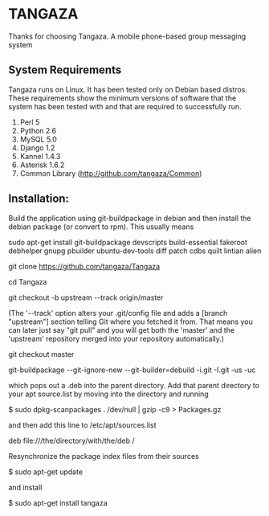 TANGAZA
=======
Thanks for choosing Tangaza. A mobile phone-based group messaging system

System Requirements
-------------------

Tangaza runs on Linux. It has been tested only on Debian based distros.
These requirements show the minimum versions of software that the system
has been tested with and that are required to successfully run.

1. Perl 5
2. Python 2.6
3. MySQL 5.0
4. Django 1.2
5. Kannel 1.4.3
6. Asterisk 1.6.2
7. Common Library (http://github.com/tangaza/Common)

Installation:
---------------

Build the application using git-buildpackage in debian
and then install the debian package (or convert to rpm). This usually means

sudo apt-get install git-buildpackage devscripts build-essential fakeroot debhelper gnupg pbuilder ubuntu-dev-tools diff patch cdbs quilt lintian alien

git clone https://github.com/tangaza/Tangaza

cd Tangaza

git checkout -b upstream --track origin/master

(The '--track' option alters your .git/config file and adds a [branch "upstream"] section telling Git where you fetched it from. That means you can later just say "git pull" and you will get both the 'master' and the 'upstream' repository merged into your repository automatically.)

git checkout master

git-buildpackage --git-ignore-new --git-builder=debuild -i\.git -I.git -us -uc 

which pops out a .deb into the parent directory. Add that parent directory to your apt source.list by moving into the directory and running

$ sudo dpkg-scanpackages . /dev/null | gzip -c9 > Packages.gz

and then add this line to /etc/apt/sources.list

deb file:///the/directory/with/the/deb /

Resynchronize the package index files from their sources

$ sudo apt-get update

and install 

$ sudo apt-get install tangaza
